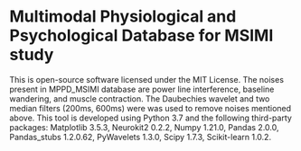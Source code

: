 # Multimodal Physiological and Psychological Database for MSIMI study

This is open-source software licensed under the MIT License. The noises present in MPPD_MSIMI database are power line interference, baseline wandering, and muscle contraction. The Daubechies wavelet and two median filters (200ms, 600ms) were was used to remove noises mentioned above. This tool is developed using Python 3.7 and the following third-party packages: Matplotlib 3.5.3, Neurokit2 0.2.2, Numpy 1.21.0, Pandas 2.0.0, Pandas_stubs 1.2.0.62, PyWavelets 1.3.0, Scipy 1.7.3, Scikit-learn 1.0.2.